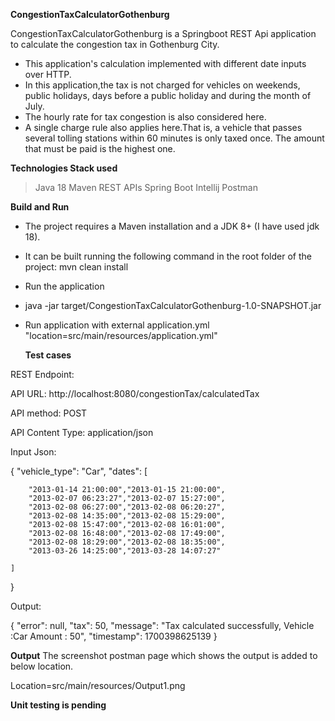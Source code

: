 ******CongestionTaxCalculatorGothenburg******

CongestionTaxCalculatorGothenburg is a Springboot REST Api application to calculate the congestion tax  in Gothenburg  City.

* This application's calculation implemented with different date inputs over HTTP. 
* In this application,the tax is not charged for vehicles on weekends, public holidays, days before a public holiday and during the month of July.
* The hourly rate for tax congestion is also considered here.
* A single charge rule also applies here.That is, a vehicle that passes several tolling stations within 60 minutes is only taxed once. The amount that must be paid is the highest one.

**Technologies Stack used**

  >Java 18
  >Maven
  >REST APIs
  >Spring Boot
  >Intellij
  >Postman

  **Build and Run**

* The project requires a Maven installation and a JDK 8+ (I have used jdk 18).
* It can be built running the following command in the root folder of the project:
  mvn clean install
* Run the application
* java -jar target/CongestionTaxCalculatorGothenburg-1.0-SNAPSHOT.jar 
* Run application with external application.yml "location=src/main/resources/application.yml"

  **Test cases**

REST Endpoint:

API URL: http://localhost:8080/congestionTax/calculatedTax

API method: POST

API Content Type: application/json

Input Json:

{
    "vehicle_type": "Car",
    "dates": [
    
        "2013-01-14 21:00:00","2013-01-15 21:00:00",
        "2013-02-07 06:23:27","2013-02-07 15:27:00",
        "2013-02-08 06:27:00","2013-02-08 06:20:27",
        "2013-02-08 14:35:00","2013-02-08 15:29:00",
        "2013-02-08 15:47:00","2013-02-08 16:01:00",
        "2013-02-08 16:48:00","2013-02-08 17:49:00",
        "2013-02-08 18:29:00","2013-02-08 18:35:00",
        "2013-03-26 14:25:00","2013-03-28 14:07:27"
	
    ]
}

Output:

{
"error": null,
"tax": 50,
"message": "Tax calculated successfully, Vehicle :Car Amount : 50",
"timestamp": 1700398625139
}

  **Output**
The screenshot postman page which shows the output is added to below location.

Location=src/main/resources/Output1.png

 **Unit testing is pending**
